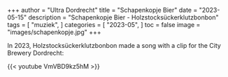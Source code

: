 +++
author = "Ultra Dordrecht"
title = "Schapenkopje Bier"
date = "2023-05-15"
description = "Schapenkopje Bier - Holzstocksückerklutzbonbon"
tags = [
    "muziek",
]
categories = [
    "2023-05",
]
toc = false
image = "images/schapenkopje.jpg"
+++

In 2023, Holzstocksückerklutzbonbon made a song with a clip for the City Brewery Dordrecht:

{{< youtube VmVBD9kz5hM >}}
